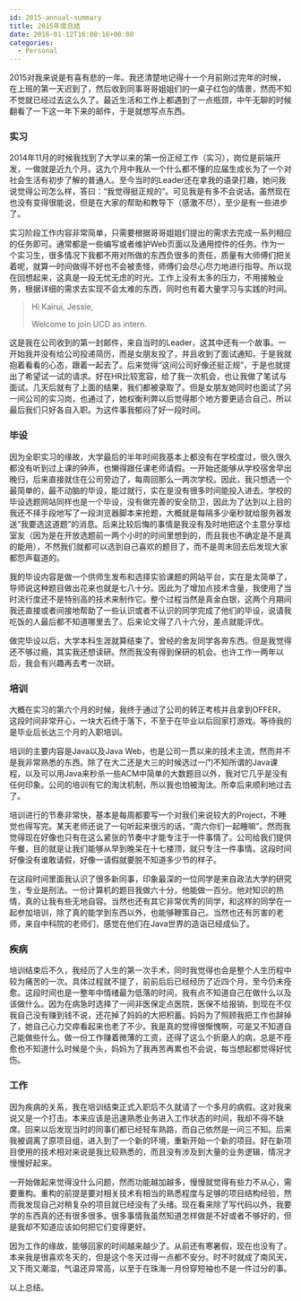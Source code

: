 ```yaml
---
id: 2015-annual-summary
title: 2015年度总结
date: 2016-01-12T16:08:16+00:00
categories:
  - Personal
---
```

2015对我来说是有喜有悲的一年。我还清楚地记得十一个月前刚过完年的时候，在上班的第一天迟到了，然后收到同事哥哥姐姐们的一桌子红包的情景，然而不知不觉就已经过去这么久了。最近生活和工作上都遇到了一点瓶颈，中午无聊的时候翻看了一下这一年下来的邮件，于是就想写点东西。

<!--more-->

### 实习

2014年11月的时候我找到了大学以来的第一份正经工作（实习），岗位是前端开发，一做就是近九个月。这九个月中我从一个什么都不懂的应届生成长为了一个对社会生活有初步了解的普通人。至今当时的Leader还在拿我的语录打趣，她问我说觉得公司怎么样，答曰：“我觉得挺正规的”。可见我是有多不会说话。虽然现在也没有变得很能说，但是在大家的帮助和教导下（感激不尽），至少是有一些进步了。

实习阶段工作内容非常简单，只需要根据哥哥姐姐们提出的需求去完成一系列相应的任务即可。通常都是一些编写或者维护Web页面以及通用控件的任务。作为一个实习生，很多情况下我都不用对所做的东西负很多的责任，质量有大师傅们把关着呢，就算一时间做得不好也不会被责怪，师傅们会尽心尽力地进行指导。所以现在回想起来，这真是一段无忧无虑的时光。工作上没有太多的压力，不用接触业务，根据详细的需求去实现不会太难的东西，同时也有着大量学习与实践的时间。

> Hi Kairui, Jessie,
> 
> Welcome to join UCD as intern.

这是我在公司收到的第一封邮件，来自当时的Leader，这其中还有一个故事。一开始我并没有给公司投递简历，而是女朋友投了，并且收到了面试通知，于是我就抱着看看的心态，跟着一起去了。后来觉得“这间公司好像还挺正规”，于是也就提出了希望试一试的请求。好在HR比较宽容，给了我一次机会，也让我做了笔试与面试。几天后就有了上面的结果，我们都被录取了。但是女朋友她同时也面试了另一间公司的实习岗，也通过了，她权衡利弊以后觉得那个地方要更适合自己，所以最后我们只好各自入职。为这件事我郁闷了好一段时间。

### 毕设

因为全职实习的缘故，大学最后的半年时间我基本上都没有在学校度过，很久很久都没有听到过上课的钟声，也懒得跟任课老师请假。一开始还能够从学校宿舍早出晚归，后来直接就住在公司旁边了，每周回那么一两次学校。因此，我只想选一个最简单的，最不动脑的毕设，能过就行，实在是没有很多时间能投入进去。学校的毕设选题网站同样也是一个毕设，没有做完善的安全防卫，因此为了达到以上目的我还不择手段地写了一段浏览器脚本来抢题，大概就是每隔多少毫秒就给服务器发送“我要选这道题”的消息。后来比较后悔的事情是我没有及时地把这个主意分享给室友（因为是在开放选题前一两个小时的时间里想到的，而且我也不确定是不是真的能用），不然我们就都可以选到自己喜欢的题目了，而不是周末回去后发现大家都怨声载道的。

我的毕设内容是做一个供师生发布和选择实验课题的网站平台，实在是太简单了，导师说这种题目做出花来也就是七八十分。因此为了增加点技术含量，我使用了当时流行度还不是特别高的技术来制作它。整个过程当然是真金白银，这两个月期间我还直接或者间接地帮助了一些认识或者不认识的同学完成了他们的毕设，说请我吃饭的人最后都不知道哪里去了。后来论文得了八十六分，差点就能评优。

做完毕设以后，大学本科生涯就算结束了。曾经的舍友同学各奔东西。但是我觉得还不够过瘾，其实我还想读研。然而我没有得到保研的机会。也许工作一两年以后，我会有兴趣再去考一次研。

### 培训

大概在实习的第六个月的时候，我终于通过了公司的转正考核并且拿到OFFER，这段时间非常开心，一块大石终于落下，不至于在毕业以后回家打游戏。等待我的是毕业后长达三个月的入职培训。

培训的主要内容是Java以及Java Web，也是公司一贯以来的技术主流，然而并不是我非常熟悉的东西。除了在大二还是大三的时候选过一门不知所谓的Java课程，以及可以用Java来秒杀一些ACM中简单的大数题目以外，我对它几乎是没有任何印象。公司的培训有它的淘汰机制，所以我也怕被淘汰。所幸后来顺利地过去了。

培训进行的节奏非常快，基本是每周都要写一个对我们来说较大的Project，不睡觉也得写完。某天老师还说了一句听起来很污的话，“周六你们一起睡嘛”。然而我觉得现在好像也只有在这么紧张的节奏中才能专注于一件事情了。公司给我们提供午餐，目的就是让我们能够从早到晚呆在十七楼顶，就只专注一件事情。这段时间好像没有谁敢请假，好像一请假就要脱不知道多少节的样子。

在这段时间里面我认识了很多新同事，印象最深的一位同学是来自政法大学的研究生，专业是刑法。一份计算机的题目我做六十分，他能做一百分。他对知识的热情，真的让我有些无地自容。当然也还有其它非常优秀的同学，和这样的同学在一起参加培训，除了真的能学到东西以外，也能够鞭策自己。当然也还有厉害的老师，来自中科院的老师们，感觉在他们在Java世界的造诣已经成仙了。

### 疾<del></del>病

培训结束后不久，我经历了人生的第一次手术，同时我觉得也会是整个人生历程中较为痛苦的一次。具体过程就不提了，前前后后已经经历了近四个月，至今仍未痊愈。这段时间也是一整年中情绪最为低落的时间，我有点不知道自己在做什么以及该做什么。因为在病急时选择了一间非医保定点医院，医保不给报销，到现在不仅我自己没有赚到钱不说，还花掉了妈妈的大把积蓄。妈妈为了照顾我把工作也辞掉了，她自己心力交瘁看起来也老了不少。我是真的觉得很惭愧啊，可是又不知道自己能做些什么。做一份工作赚着微薄的工资，还得了这么个折磨人的病，总是不痊愈也不知道什么时候是个头，妈妈为了我再苦再累也不会说，每当想起都觉得好忧伤。

### 工作

因为疾病的关系，我在培训结束正式入职后不久就请了一个多月的病假。这对我来说又是一个打击。本来应该是迅速熟悉业务进入工作状态的时间，我却不得不缺席。回来以后发现当时的同事们都已经轻车熟路，而自己依然是一问三不知。后来我被调离了原项目组，进入到了一个新的环境，重新开始一个新的项目。好在新项目使用的技术相对来说是我比较熟悉的，而且没有涉及到大量的业务逻辑，情况才慢慢好起来。

一开始做起来觉得没什么问题，然而功能越加越多，慢慢就觉得有些力不从心，需要重构。重构的前提是要对相关技术有相当的熟悉程度与足够的项目结构经验，然而我发现自己对稍复杂的项目就已经没有了头绪。现在看来除了写代码以外，我要学的东西真的还有很多很多。很多事情我虽然知道怎样做是不好或者不够好的，但是我却不知道应该如何把它们变得更好。

因为工作的缘故，能够回家的时间越来越少了。从前还有寒暑假，现在也没有了。本来我是很喜欢冬天的，但是这个冬天过得一点都不安分。时不时就成了南风天，又下雨又潮湿，气温还异常高，以至于在珠海一月份穿短袖也不是一件过分的事。

以上总结。
